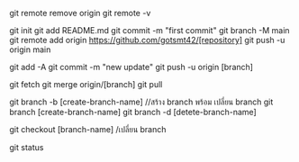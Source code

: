 git remote remove origin
git remote -v

git init
git add README.md
git commit -m "first commit"
git branch -M main
git remote add origin https://github.com/gotsmt42/[repository]
git push -u origin main

git add -A
git commit -m "new update"
git push -u origin [branch]

git fetch 
git merge origin/[branch]
git pull 

git branch -b [create-branch-name] //สร้าง branch พร้อม เปลี่ยน branch
git branch [create-branch-name]
git branch -d [detete-branch-name]

git checkout [branch-name] /เปลี่ยน branch

git status

